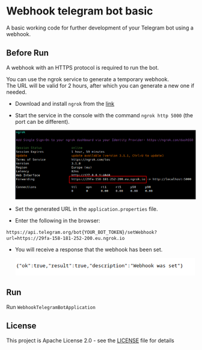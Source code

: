 # Webhook telegram bot basic

A basic working code for further development of your Telegram bot using a webhook.

## Before Run

A webhook with an HTTPS protocol is required to run the bot.  

You can use the ngrok service to generate a temporary webhook.  
The URL will be valid for 2 hours, after which you can generate a new one if needed.

* Download and install `ngrok` from the [link](https://ngrok.com/download)  
* Start the service in the console with the command `ngrok http 5000` (the port can be different).  


  ![](./readme-img/1.png)  


* Set the generated URL in the `application.properties` file. 
* Enter the following in the browser: 
```
https://api.telegram.org/bot{YOUR_BOT_TOKEN}/setWebhook?url=https://29fa-158-181-252-200.eu.ngrok.io
```
* You will receive a response that the webhook has been set.  


  ![](./readme-img/2.png)

## Run

Run `WebhookTelegramBotApplication`

## License

This project is Apache License 2.0 - see the [LICENSE](LICENSE) file for details